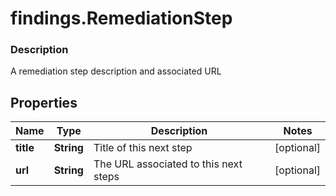 # findings.RemediationStep

### Description

A remediation step description and associated URL

## Properties
Name | Type | Description | Notes
------------ | ------------- | ------------- | -------------
**title** | **String** | Title of this next step | [optional] 
**url** | **String** | The URL associated to this next steps | [optional] 

